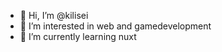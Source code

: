 - 👋 Hi, I’m @kilisei
- 👀 I’m interested in web and gamedevelopment
- 🌱 I’m currently learning nuxt

<!---
kilisei/kilisei is a ✨ special ✨ repository because its `README.md` (this file) appears on your GitHub profile.
You can click the Preview link to take a look at your changes.
--->
